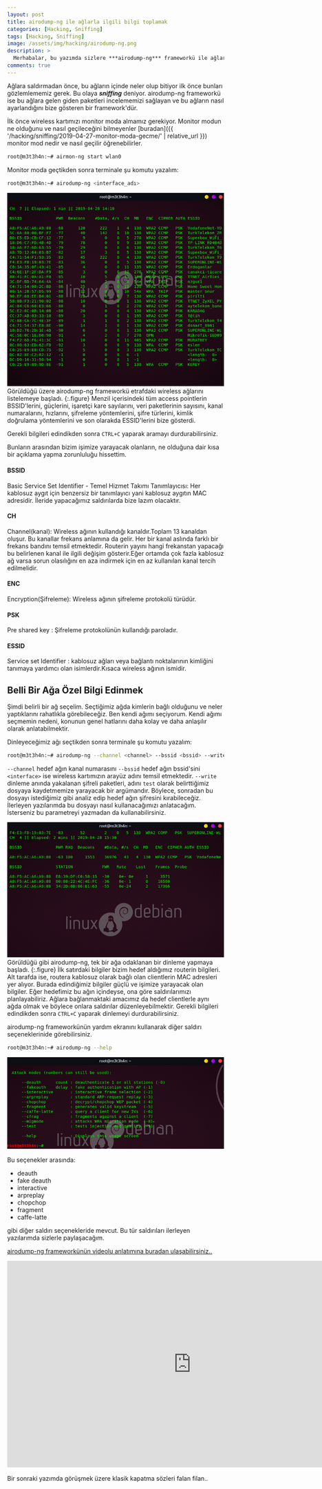 ```yaml
---
layout: post
title: airodump-ng ile ağlarla ilgili bilgi toplamak
categories: [Hacking, Sniffing]
tags: [Hacking, Sniffing]
image: /assets/img/hacking/airodump-ng.png
description: >
  Merhabalar, bu yazımda sizlere ***airodump-ng*** frameworkü ile ağları incelemeyi ve belli bir ağa özel bilgi edinmeyi anlattım.
comments: true
---
```


Ağlara saldırmadan önce, bu ağların içinde neler olup bitiyor ilk önce bunları gözlemlememiz gerek. Bu olaya ***sniffing*** deniyor.
airodump-ng frameworkü ise bu ağlara gelen giden paketleri incelememizi sağlayan ve bu ağların nasıl ayarlandığını bize gösteren bir framework'dür.

İlk önce wireless kartımızı monitor moda almamız gerekiyor. Monitor modun ne olduğunu ve nasıl geçileceğini bilmeyenler [buradan]({{ '/hacking/sniffing/2019-04-27-monitor-moda-gecme/' | relative_url }}) monitor mod nedir ve nasıl geçilir öğrenebilirler.
~~~bash
root@m3t3h4n:~# airmon-ng start wlan0
~~~
Monitor moda geçtikden sonra terminale şu komutu yazalım:
~~~bash
root@m3t3h4n:~# airodump-ng <interface_adı>
~~~
![800x714](/assets/img/hacking/20190428141021-800x714.png)
Görüldüğü üzere airodump-ng frameworkü etrafdaki wireless ağlarını listelemeye başladı.
{:.figure}
Menzil içerisindeki tüm access pointlerin BSSID'lerini, güçlerini, işaretçi kare sayılarını, veri paketlerinin sayısını, kanal numaralarını, hızlarını, şifreleme yöntemlerini, şifre türlerini, kimlik doğrulama yöntemlerini ve son olarakda ESSID'lerini bize gösterdi.

Gerekli bilgileri edindikden sonra `CTRL+C` yaparak aramayı durdurabilirsiniz.

Bunların arasından bizim işimize yarayacak olanların, ne olduğuna dair kısa bir açıklama yapma zorunluluğu hissettim.
#### BSSID
Basic Service Set Identifier - Temel Hizmet Takımı Tanımlayıcısı: Her kablosuz aygıt için benzersiz bir tanımlayıcı yani kablosuz aygıtın MAC adresidir. İleride yapacağımız saldırılarda bize lazım olacaktır.
#### CH
Channel(kanal): Wireless ağının kullandığı kanaldır.Toplam 13 kanaldan oluşur. Bu kanallar frekans anlamına da gelir. Her bir kanal aslında farklı bir frekans bandını temsil etmektedir. Routerin yayını hangi frekanstan yapacağı bu belirlenen kanal ile ilgili değişim gösterir.Eğer ortamda çok fazla kablosuz ağ varsa sorun olasılığını en aza indirmek için en az kullanılan kanal tercih edilmelidir.
#### ENC
Encryption(Şifreleme): Wireless ağının şifreleme protokolü türüdür.
#### PSK
Pre shared key : Şifreleme protokolünün kullandığı paroladır.
#### ESSID
Service set Identifier : kablosuz ağları veya bağlantı noktalarının kimliğini tanımaya yardımcı olan isimlerdir.Kısaca wireless ağının ismidir.

## Belli Bir Ağa Özel Bilgi Edinmek
Şimdi belirli bir ağ seçelim. Seçtiğimiz ağda kimlerin bağlı olduğunu ve neler yaptıklarını rahatlıkla görebileceğiz.
Ben kendi ağımı seçiyorum. Kendi ağımı seçmemin nedeni, konunun genel hatlarını daha kolay ve daha
anlaşılır olarak anlatabilmektir.

Dinleyeceğimiz ağı seçtikden sonra terminale şu komutu yazalım:
~~~bash
root@m3t3h4n:~# airodump-ng --channel <channel> --bssid <bssid> --write <file_name> <interface>
~~~
`--channel` hedef ağın kanal numarasını `--bssid` hedef ağın bssid'sini `<interface>` ise wireless kartımızın arayüz adını temsil etmektedir.
`--write` dinleme anında yakalanan şifreli paketleri, adını `test` olarak belirttiğimiz dosyaya kaydetmemize yarayacak bir argümandır.
Böylece, sonradan bu dosyayı istediğimiz gibi analiz edip hedef ağın şifresini kırabileceğiz. İlerleyen yazılarımda bu dosyayı nasıl kullanacağımızı anlatacağım.
İsterseniz bu parametreyi yazmadan da kullanabilirsiniz.

![803x500](/assets/img/hacking/20190428153019-803x500.png)
Görüldüğü gibi airodump-ng, tek bir ağa odaklanan bir dinleme yapmaya başladı.
{:.figure}
İlk satırdaki bilgiler bizim hedef aldığımız routerin bilgileri.
Alt tarafda ise, routera kablosuz olarak bağlı olan clientlerin MAC adresleri yer alıyor. Burada edindiğimiz bilgiler güçlü ve işimize
yarayacak olan bilgiler. Eğer hedefimiz bu ağın içindeyse, ona göre saldırılarımızı planlayabiliriz. Ağlara bağlanmaktaki amacımız da
hedef clientlerle aynı ağda olmak ve böylece onlara saldırılar düzenleyebilmektir.
Gerekli bilgileri edindikden sonra `CTRL+C` yaparak dinlemeyi durdurabilirsiniz.

airodump-ng frameworkünün yardım ekranını kullanarak diğer saldırı seçeneklerinide görebilirsiniz.
~~~bash
root@m3t3h4n:~# airodump-ng --help
~~~
![801x339](/assets/img/hacking/20190428161806-801x339.png)

Bu seçenekler arasında:
* deauth
* fake deauth
* interactive
* arpreplay
* chopchop
* fragment
* caffe-latte

gibi diğer saldırı seçenekleride mevcut. Bu tür saldırıları ilerleyen yazılarımda sizlerle paylaşacağım.

[airodump-ng frameworkünün videolu anlatımına buradan ulaşabilirsiniz..](https://youtu.be/0eZfGBbRkJY)

<iframe width="853" height="480" src="https://www.youtube.com/embed/0eZfGBbRkJY" frameborder="0" allow="accelerometer; autoplay; encrypted-media; gyroscope; picture-in-picture" allowfullscreen></iframe>


Bir sonraki yazımda görüşmek üzere klasik kapatma sözleri falan filan..